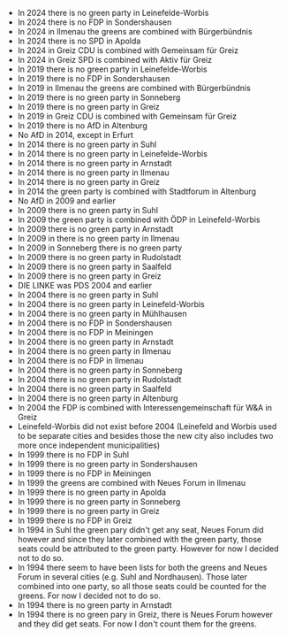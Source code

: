 - In 2024 there is no green party in Leinefelde-Worbis
- In 2024 there is no FDP in Sondershausen
- In 2024 in Ilmenau the greens are combined with Bürgerbündnis
- In 2024 there is no SPD in Apolda
- In 2024 in Greiz CDU is combined with Gemeinsam für Greiz
- In 2024 in Greiz SPD is combined with Aktiv für Greiz
- In 2019 there is no green party in Leinefelde-Worbis
- In 2019 there is no FDP in Sondershausen
- In 2019 in Ilmenau the greens are combined with Bürgerbündnis
- In 2019 there is no green party in Sonneberg
- In 2019 there is no green party in Greiz
- In 2019 in Greiz CDU is combined with Gemeinsam für Greiz
- In 2019 there is no AfD in Altenburg
- No AfD in 2014, except in Erfurt
- In 2014 there is no green party in Suhl
- In 2014 there is no green party in Leinefelde-Worbis
- In 2014 there is no green party in Arnstadt
- In 2014 there is no green party in Ilmenau
- In 2014 there is no green party in Greiz
- In 2014 the green party is combined with Stadtforum in Altenburg
- No AfD in 2009 and earlier
- In 2009 there is no green party in Suhl
- In 2009 the green party is combined with ÖDP in Leinefeld-Worbis
- In 2009 there is no green party in Arnstadt
- In 2009 in there is no green party in Ilmenau
- In 2009 in Sonneberg there is no green party
- In 2009 there is no green party in Rudolstadt
- In 2009 there is no green party in Saalfeld
- In 2009 there is no green party in Greiz
- DIE LINKE was PDS 2004 and earlier
- In 2004 there is no green party in Suhl
- In 2004 there is no green party in Leinefeld-Worbis
- In 2004 there is no green party in Mühlhausen
- In 2004 there is no FDP in Sondershausen
- In 2004 there is no FDP in Meiningen
- In 2004 there is no green party in Arnstadt
- In 2004 there is no green party in Ilmenau
- In 2004 there is no FDP in Ilmenau
- In 2004 there is no green party in Sonneberg
- In 2004 there is no green party in Rudolstadt
- In 2004 there is no green party in Saalfeld
- In 2004 there is no green party in Altenburg
- In 2004 the FDP is combined with Interessengemeinschaft für W&A in Greiz
- Leinefeld-Worbis did not exist before 2004 (Leinefeld and Worbis used to be separate cities and besides those the new city also includes two more once independent municipalities)
- In 1999 there is no FDP in Suhl
- In 1999 there is no green party in Sondershausen
- In 1999 there is no FDP in Meiningen
- In 1999 the greens are combined with Neues Forum in Ilmenau
- In 1999 there is no green party in Apolda
- In 1999 there is no green party in Sonneberg
- In 1999 there is no green party in Greiz
- In 1999 there is no FDP in Greiz
- In 1994 in Suhl the green pary didn't get any seat, Neues Forum did however and since they later combined with the green party, those seats could be attributed to the green party. However for now I decided not to do so.
- In 1994 there seem to have been lists for both the greens and Neues Forum in several cities (e.g. Suhl and Nordhausen). Those later combined into one party, so all those seats could be counted for the greens. For now I decided not to do so.
- In 1994 there is no green party in Arnstadt
- In 1994 there is no green pary in Greiz, there is Neues Forum however and they did get seats. For now I don't count them for the greens.